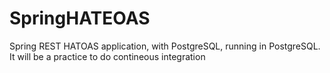 # SpringHATEOAS
Spring REST HATOAS application, with PostgreSQL, running in PostgreSQL. It will be a practice to do contineous integration

